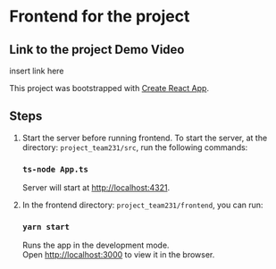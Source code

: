 # Frontend for the project

## Link to the project Demo Video
insert link here

This project was bootstrapped with [Create React App](https://github.com/facebook/create-react-app).

## Steps

1. Start the server before running frontend. To start the server, at the directory: `project_team231/src`, run the following commands:
	### `ts-node App.ts`
	Server will start at [http://localhost:4321](http://localhost:4321).


2. In the frontend directory: `project_team231/frontend`, you can run:

   ### `yarn start`

	Runs the app in the development mode.\
   Open [http://localhost:3000](http://localhost:3000) to view it in the browser.



